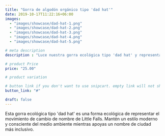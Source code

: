 ```yaml
---
title: "Gorra de algodón orgánico tipo 'dad hat'"
date: 2019-10-17T11:22:16+06:00
images: 
  - "images/showcase/dad-hat-1.png"
  - "images/showcase/dad-hat-2.png"
  - "images/showcase/dad-hat-3.png"
  - "images/showcase/dad-hat-4.png"
  - "images/showcase/dad-hat-5.png"  

# meta description
description : "Luce nuestra gorra ecológica tipo 'dad hat' y representa con orgullo el movimiento de cambio de nombre de Little Falls"

# product Price
price: "25.00"

# product variation

# button link if you don't want to use snipcart. empty link will not show button
button_link: "#"

draft: false
---
```


Esta gorra ecológica tipo 'dad hat' es una forma ecológica de representar el movimiento de cambio de nombre de Little Falls. Mantén un estilo moderno y consciente del medio ambiente mientras apoyas un nombre de ciudad más inclusivo.